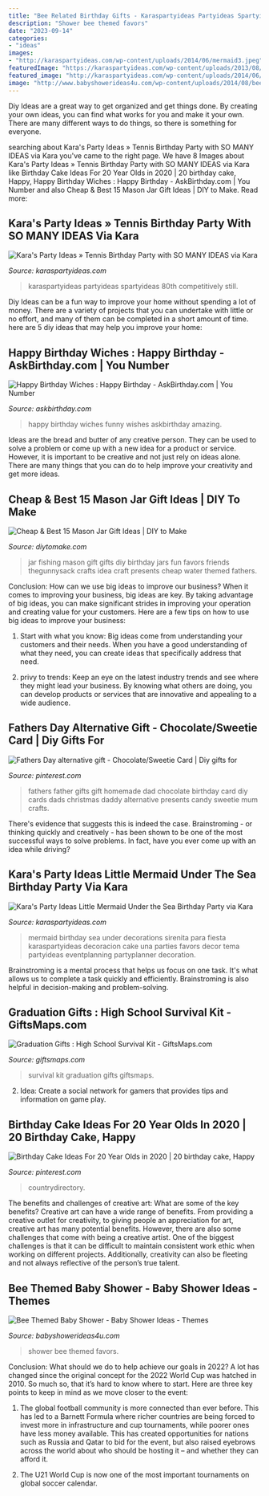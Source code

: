 ```yaml
---
title: "Bee Related Birthday Gifts - Karaspartyideas Partyideas Spartyideas 80th Competitively Still"
description: "Shower bee themed favors"
date: "2023-09-14"
categories:
- "ideas"
images:
- "http://karaspartyideas.com/wp-content/uploads/2014/06/mermaid3.jpeg"
featuredImage: "https://karaspartyideas.com/wp-content/uploads/2013/08/tennis.jpg"
featured_image: "http://karaspartyideas.com/wp-content/uploads/2014/06/mermaid3.jpeg"
image: "http://www.babyshowerideas4u.com/wp-content/uploads/2014/08/bee-themed-baby-shower-favors-682x1024.jpg"
---
```



Diy Ideas are a great way to get organized and get things done. By creating your own ideas, you can find what works for you and make it your own. There are many different ways to do things, so there is something for everyone.

	

		
searching about Kara&#039;s Party Ideas » Tennis Birthday Party with SO MANY IDEAS via Kara you've came to the right page. We have 8 Images about Kara&#039;s Party Ideas » Tennis Birthday Party with SO MANY IDEAS via Kara like Birthday Cake Ideas For 20 Year Olds in 2020 | 20 birthday cake, Happy, Happy Birthday Wiches : Happy Birthday - AskBirthday.com | You Number and also Cheap &amp; Best 15 Mason Jar Gift Ideas | DIY to Make. Read more:
		
    
## Kara&#039;s Party Ideas » Tennis Birthday Party With SO MANY IDEAS Via Kara

<img loading=lazy src="https://karaspartyideas.com/wp-content/uploads/2013/08/tennis.jpg" onerror="this.onerror=null;this.src='https://tse1.mm.bing.net/th?id=OIP.6txBj8svlmnx6lRQFka-WQHaJI&amp;pid=15.1';" alt="Kara&#039;s Party Ideas » Tennis Birthday Party with SO MANY IDEAS via Kara">

_Source: karaspartyideas.com_

>karaspartyideas partyideas spartyideas 80th competitively still. 

	

Diy Ideas can be a fun way to improve your home without spending a lot of money. There are a variety of projects that you can undertake with little or no effort, and many of them can be completed in a short amount of time. here are 5 diy ideas that may help you improve your home: 

    
## Happy Birthday Wiches : Happy Birthday - AskBirthday.com | You Number

<img loading=lazy src="https://askbirthday.com/wp-content/uploads/2018/07/1531022038_Happy-Birthday-Wiches-Happy-Birthday.jpg" onerror="this.onerror=null;this.src='https://tse4.mm.bing.net/th?id=OIP.VXutz1Dd73Aj53-qnXXLbgHaLH&amp;pid=15.1';" alt="Happy Birthday Wiches : Happy Birthday - AskBirthday.com | You Number">

_Source: askbirthday.com_

>happy birthday wiches funny wishes askbirthday amazing. 

	

Ideas are the bread and butter of any creative person. They can be used to solve a problem or come up with a new idea for a product or service. However, it is important to be creative and not just rely on ideas alone. There are many things that you can do to help improve your creativity and get more ideas.

    
## Cheap &amp; Best 15 Mason Jar Gift Ideas | DIY To Make

<img loading=lazy src="http://www.diytomake.com/wp-content/uploads/2017/02/Go-Fishing-Mason-Jar-Gift.jpg" onerror="this.onerror=null;this.src='https://tse2.mm.bing.net/th?id=OIP.zpWgx9cegrULtJFphzjBLQHaK1&amp;pid=15.1';" alt="Cheap &amp; Best 15 Mason Jar Gift Ideas | DIY to Make">

_Source: diytomake.com_

>jar fishing mason gift gifts diy birthday jars fun favors friends thegunnysack crafts idea craft presents cheap water themed fathers. 

	

Conclusion: How can we use big ideas to improve our business?
When it comes to improving your business, big ideas are key. By taking advantage of big ideas, you can make significant strides in improving your operation and creating value for your customers. Here are a few tips on how to use big ideas to improve your business:
1. Start with what you know: Big ideas come from understanding your customers and their needs. When you have a good understanding of what they need, you can create ideas that specifically address that need.

2. privy to trends: Keep an eye on the latest industry trends and see where they might lead your business. By knowing what others are doing, you can develop products or services that are innovative and appealing to a wide audience.


    
## Fathers Day Alternative Gift - Chocolate/Sweetie Card | Diy Gifts For

<img loading=lazy src="https://i.pinimg.com/736x/c7/8f/e7/c78fe70017b7b43ffe18e36036d0fa75--fathers-day-gift-cards.jpg" onerror="this.onerror=null;this.src='https://tse4.mm.bing.net/th?id=OIP.Fzg_48kgOqf-eIjJv7-HRQHaJ3&amp;pid=15.1';" alt="Fathers Day alternative gift - Chocolate/Sweetie Card | Diy gifts for">

_Source: pinterest.com_

>fathers father gifts gift homemade dad chocolate birthday card diy cards dads christmas daddy alternative presents candy sweetie mum crafts. 

	

There's evidence that suggests this is indeed the case. Brainstroming - or thinking quickly and creatively - has been shown to be one of the most successful ways to solve problems. In fact, have you ever come up with an idea while driving?

    
## Kara&#039;s Party Ideas Little Mermaid Under The Sea Birthday Party Via Kara

<img loading=lazy src="http://karaspartyideas.com/wp-content/uploads/2014/06/mermaid3.jpeg" onerror="this.onerror=null;this.src='https://tse3.mm.bing.net/th?id=OIP.VukJOJvgucS9Uec267U1pAHaLF&amp;pid=15.1';" alt="Kara&#039;s Party Ideas Little Mermaid Under the Sea Birthday Party via Kara">

_Source: karaspartyideas.com_

>mermaid birthday sea under decorations sirenita para fiesta karaspartyideas decoracion cake una parties favors decor tema partyideas eventplanning partyplanner decoration. 

	

Brainstroming is a mental process that helps us focus on one task. It's what allows us to complete a task quickly and efficiently. Brainstroming is also helpful in decision-making and problem-solving.

    
## Graduation Gifts : High School Survival Kit - GiftsMaps.com

<img loading=lazy src="https://giftsmaps.com/wp-content/uploads/2018/07/Graduation-Gifts-High-School-Survival-Kit.jpg" onerror="this.onerror=null;this.src='https://tse1.mm.bing.net/th?id=OIP.eq7niMdkFrbTEeJh9z_xNAHaJ3&amp;pid=15.1';" alt="Graduation Gifts : High School Survival Kit - GiftsMaps.com">

_Source: giftsmaps.com_

>survival kit graduation gifts giftsmaps. 

	

2. Idea: Create a social network for gamers that provides tips and information on game play.

    
## Birthday Cake Ideas For 20 Year Olds In 2020 | 20 Birthday Cake, Happy

<img loading=lazy src="https://i.pinimg.com/736x/23/48/70/2348707e5b74947f3500df8001f9776b.jpg" onerror="this.onerror=null;this.src='https://tse2.mm.bing.net/th?id=OIP.ILxJLURRen0Qh0oRbLmT0AHaJ3&amp;pid=15.1';" alt="Birthday Cake Ideas For 20 Year Olds in 2020 | 20 birthday cake, Happy">

_Source: pinterest.com_

>countrydirectory. 

	

The benefits and challenges of creative art: What are some of the key benefits?
Creative art can have a wide range of benefits. From providing a creative outlet for creativity, to giving people an appreciation for art, creative art has many potential benefits. However, there are also some challenges that come with being a creative artist. One of the biggest challenges is that it can be difficult to maintain consistent work ethic when working on different projects. Additionally, creativity can also be fleeting and not always reflective of the person’s true talent.

    
## Bee Themed Baby Shower - Baby Shower Ideas - Themes

<img loading=lazy src="http://www.babyshowerideas4u.com/wp-content/uploads/2014/08/bee-themed-baby-shower-favors-682x1024.jpg" onerror="this.onerror=null;this.src='https://tse1.mm.bing.net/th?id=OIP.NKmQ2z22oHUs5a6vawj9igHaLH&amp;pid=15.1';" alt="Bee Themed Baby Shower - Baby Shower Ideas - Themes">

_Source: babyshowerideas4u.com_

>shower bee themed favors. 

	

Conclusion: What should we do to help achieve our goals in 2022?
A lot has changed since the original concept for the 2022 World Cup was hatched in 2010. So much so, that it’s hard to know where to start. Here are three key points to keep in mind as we move closer to the event:
1. The global football community is more connected than ever before. This has led to a Barnett Formula where richer countries are being forced to invest more in infrastructure and cup tournaments, while poorer ones have less money available. This has created opportunities for nations such as Russia and Qatar to bid for the event, but also raised eyebrows across the world about who should be hosting it – and whether they can afford it.

2. The U21 World Cup is now one of the most important tournaments on global soccer calendar.


